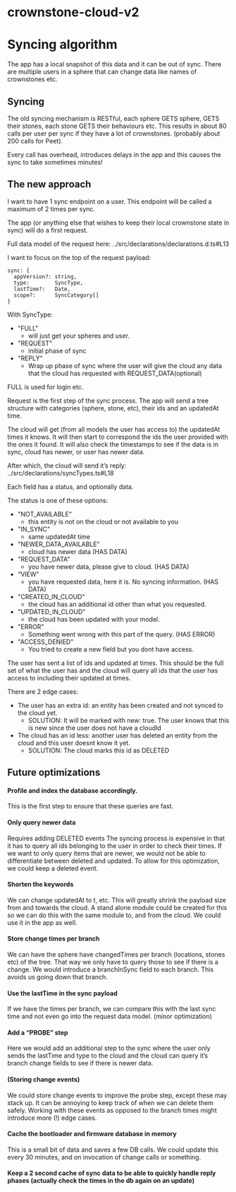 # crownstone-cloud-v2

# Syncing algorithm

The app has a local snapshot of this data and it can be out of sync. There are multiple users in a sphere that can change data like names of crownstones etc.


## Syncing 
The old syncing mechanism is RESTful, each sphere GETS sphere, GETS their stones, each stone GETS their behaviours etc. This results in about 80 calls per user per sync if they have a lot of crownstones. (probably about 200 calls for Peet).

Every call has overhead, introduces delays in the app and this causes the sync to take sometimes minutes!

## The new approach
I want to have 1 sync endpoint on a user. This endpoint will be called a maximum of 2 times per sync.

The app (or anything else that wishes to keep their local crownstone state in sync) will do a first request.

Full data model of the request here:
../src/declarations/declarations.d.ts#L13

I want to focus on the top of the request payload:
```
sync: {
  appVersion?: string,
  type:        SyncType,
  lastTime?:   Date,
  scope?:      SyncCategory[]
}
```

With SyncType:
- "FULL"      	
  - will just get your spheres and user.
- "REQUEST"  	
  - initial phase of sync
- "REPLY"
  - Wrap up phase of sync where the user will give the cloud any data that the cloud has requested with REQUEST_DATA(optional)

FULL is used for login etc.

Request is the first step of the sync process. The app will send a tree structure with categories (sphere, stone, etc), their ids and an updatedAt time.

The cloud will get (from all models the user has access to) the updatedAt times it knows.
It will then start to correspond the ids the user provided with the ones it found. It will also check the timestamps to see if the data is in sync, cloud has newer, or user has newer data.

After which, the cloud will send it’s reply:
../src/declarations/syncTypes.ts#L18

Each field has a status, and optionally data.

The status is one of these options:
- "NOT_AVAILABLE" 
    - this entity is not on the cloud or not available to you
- "IN_SYNC" 
  - same updatedAt time
- "NEWER_DATA_AVAILABLE" 
  - cloud has newer data (HAS DATA)
- "REQUEST_DATA" 
    - you have newer data, please give to cloud. (HAS DATA)
- “VIEW"	
    - you have requested data, here it is. No syncing information.  (HAS DATA)
- "CREATED_IN_CLOUD"
    - the cloud has an additional id other than what you requested.
- "UPDATED_IN_CLOUD"
    - the cloud has been updated with your model.
- "ERROR"
    - Something went wrong with this part of the query.  (HAS ERROR)
- "ACCESS_DENIED"
    - You tried to create a new field but you dont have access.
 

The user has sent a list of ids and updated at times. This should be the full set of what the user has and the cloud will query all ids that the user has access to including their updated at times.

There are 2 edge cases:
- The user has an extra id: an entity has been created and not synced to the cloud yet.
  - SOLUTION: It will be marked with new: true. The user knows that this is new since the user does not have a cloudId 
- The cloud has an id less: another user has deleted an entity from the cloud and this user doesnt know it yet.
  - SOLUTION: The cloud marks this id as DELETED


## Future optimizations
#### Profile and index the database accordingly.
This is the first step to ensure that these queries are fast.

#### Only query newer data 
Requires adding DELETED events
The syncing process is expensive in that it has to query all ids belonging to the user in order to check their times. 
If we want to only query items that are newer, we would not be able to differentiate between deleted and updated. 
To allow for this optimization, we could keep a deleted event.

#### Shorten the keywords
We can change updatedAt to t, etc. This will greatly shrink the payload size from and towards the cloud. A stand alone module could be created for this
so we can do this with the same module to, and from the cloud. We could use it in the app as well.

#### Store change times per branch
We can have the sphere have changedTimes per branch (locations, stones etc) of the tree. That way we only have to query those to see if there is a change. 
We would introduce a branchInSync field to each branch. This avoids us going down that branch.

#### Use the lastTime in the sync payload
If we have the times per branch, we can compare this with the last sync time and not even go into the request data model. (minor optimization)

#### Add a “PROBE” step
Here we would add an additional step to the sync where the user only sends the lastTime and type to the cloud and the cloud can query it’s branch change fields to see if there is newer data.

#### (Storing change events)
We could store change events to improve the probe step, except these may stack up. It can be annoying to keep track of when we can delete them safely. Working with these events as opposed to the branch times might introduce more (!) edge cases.

#### Cache the bootloader and firmware database in memory
This is a small bit of data and saves a few DB calls. We could update this every 30 minutes, and on invocation of change calls or something.

#### Keep a 2 second cache of sync data to be able to quickly handle reply phases (actually check the times in the db again on an update)

